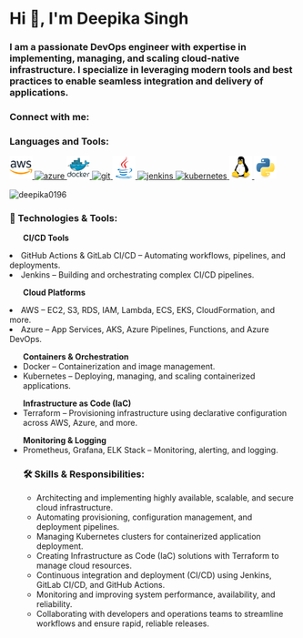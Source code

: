 <h1 align="left">Hi 👋, I'm Deepika Singh</h1>
<h3 align="left">I am a passionate DevOps engineer with expertise in implementing, managing, and scaling cloud-native infrastructure. I specialize in leveraging modern tools and best practices to enable seamless integration and delivery of applications.</h3>

<h3 align="left">Connect with me:</h3>
<p align="left">
</p>

<h3 align="left">Languages and Tools:</h3>
<p align="left"> <a href="https://aws.amazon.com" target="_blank" rel="noreferrer"> <img src="https://raw.githubusercontent.com/devicons/devicon/master/icons/amazonwebservices/amazonwebservices-original-wordmark.svg" alt="aws" width="40" height="40"/> </a> <a href="https://azure.microsoft.com/en-in/" target="_blank" rel="noreferrer"> <img src="https://www.vectorlogo.zone/logos/microsoft_azure/microsoft_azure-icon.svg" alt="azure" width="40" height="40"/> </a> <a href="https://www.docker.com/" target="_blank" rel="noreferrer"> <img src="https://raw.githubusercontent.com/devicons/devicon/master/icons/docker/docker-original-wordmark.svg" alt="docker" width="40" height="40"/> </a> <a href="https://git-scm.com/" target="_blank" rel="noreferrer"> <img src="https://www.vectorlogo.zone/logos/git-scm/git-scm-icon.svg" alt="git" width="40" height="40"/> </a> <a href="https://www.java.com" target="_blank" rel="noreferrer"> <img src="https://raw.githubusercontent.com/devicons/devicon/master/icons/java/java-original.svg" alt="java" width="40" height="40"/> </a> <a href="https://www.jenkins.io" target="_blank" rel="noreferrer"> <img src="https://www.vectorlogo.zone/logos/jenkins/jenkins-icon.svg" alt="jenkins" width="40" height="40"/> </a> <a href="https://kubernetes.io" target="_blank" rel="noreferrer"> <img src="https://www.vectorlogo.zone/logos/kubernetes/kubernetes-icon.svg" alt="kubernetes" width="40" height="40"/> </a> <a href="https://www.linux.org/" target="_blank" rel="noreferrer"> <img src="https://raw.githubusercontent.com/devicons/devicon/master/icons/linux/linux-original.svg" alt="linux" width="40" height="40"/> </a> <a href="https://www.python.org" target="_blank" rel="noreferrer"> <img src="https://raw.githubusercontent.com/devicons/devicon/master/icons/python/python-original.svg" alt="python" width="40" height="40"/> </a> </p>

<p><img align="center" src="https://github-readme-stats.vercel.app/api/top-langs?username=deepika0196&show_icons=true&locale=en&layout=compact" alt="deepika0196" /></p>

<h3 align="left">🔧 Technologies & Tools:</h3>
<ul><b>CI/CD Tools</ul></b>
<li>GitHub Actions & GitLab CI/CD – Automating workflows, pipelines, and deployments.</li>
<li>Jenkins – Building and orchestrating complex CI/CD pipelines.</li>
<ul><b>Cloud Platforms</ul></b>
<li>AWS – EC2, S3, RDS, IAM, Lambda, ECS, EKS, CloudFormation, and more.</li>
<li>Azure – App Services, AKS, Azure Pipelines, Functions, and Azure DevOps.</li></ul>
<ul><b>Containers & Orchestration</b>
<li>Docker – Containerization and image management.</li>
<li>Kubernetes – Deploying, managing, and scaling containerized applications.</li></ul>
<ul><b>Infrastructure as Code (IaC)</b>
<li>Terraform – Provisioning infrastructure using declarative configuration across AWS, Azure, and more.</li></ul>
<ul><b>Monitoring & Logging</b>
<li>Prometheus, Grafana, ELK Stack – Monitoring, alerting, and logging.</li>
  
<h3 align="left">🛠 Skills & Responsibilities:</h3> <ul>
<li>Architecting and implementing highly available, scalable, and secure cloud infrastructure.</li>
<li>Automating provisioning, configuration management, and deployment pipelines.</li>
<li>Managing Kubernetes clusters for containerized application deployment.</li>
<li>Creating Infrastructure as Code (IaC) solutions with Terraform to manage cloud resources.</li>
<li>Continuous integration and deployment (CI/CD) using Jenkins, GitLab CI/CD, and GitHub Actions.</li>
<li>Monitoring and improving system performance, availability, and reliability.</li>
<li>Collaborating with developers and operations teams to streamline workflows and ensure rapid, reliable releases.</li> </ul>
